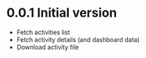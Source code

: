 # 0.0.1 Initial version

- Fetch activities list
- Fetch activity details (and dashboard data)
- Download activity file